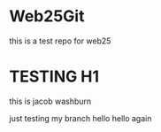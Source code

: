# Web25Git

this is a test repo for web25

# TESTING H1

this is jacob washburn

just testing my branch
hello
hello again
